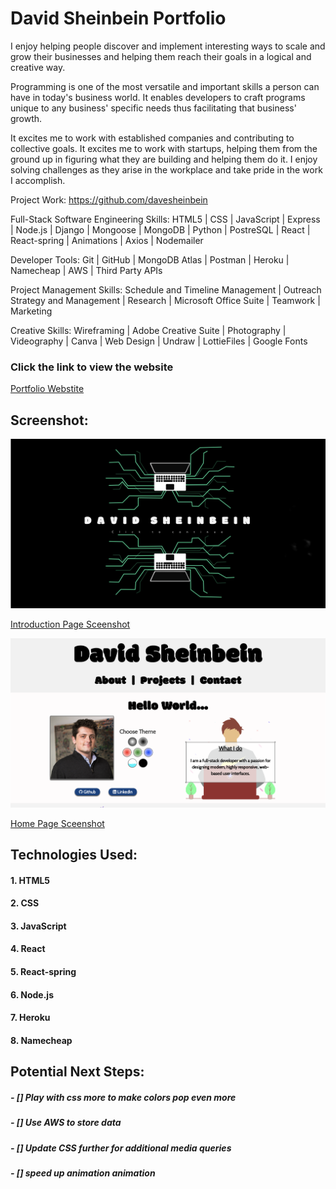 # **David Sheinbein Portfolio**

I enjoy helping people discover and implement interesting ways to scale and grow their businesses and helping them reach their goals in a logical and creative way.

Programming is one of the most versatile and important skills a person can have in today's business world. It enables developers to craft programs unique to any business' specific needs thus facilitating that business' growth.

It excites me to work with established companies and contributing to collective goals.  It excites me to work with startups, helping them from the ground up in  figuring what they are building and helping them do it. I enjoy solving challenges as they arise in the workplace and take pride in the work I accomplish.

Project Work:
https://github.com/davesheinbein

Full-Stack Software Engineering Skills:
HTML5 | CSS | JavaScript | Express | Node.js | Django | Mongoose | MongoDB | Python | PostreSQL | React | React-spring | Animations | Axios | Nodemailer

Developer Tools:
Git | GitHub | MongoDB Atlas | Postman | Heroku | Namecheap | AWS | Third Party APIs

Project Management Skills:
Schedule and Timeline Management | Outreach Strategy and Management | Research | Microsoft Office Suite | Teamwork | Marketing

Creative Skills:
Wireframing | Adobe Creative Suite | Photography | Videography | Canva | Web Design | Undraw | LottieFiles | Google Fonts

### Click the link to view the website
[Portfolio Webstite](http://www.davidsheinbeinportfolio.com/) 

## Screenshot:

![Introduction Page Sceenshot](screenshots/portfolio-intro-screenshot.png)

[Introduction Page Sceenshot](https://imgur.com/jmH30xV)

![Home Page Sceenshot](screenshots/portfolio-screenshot.png)

[Home Page Sceenshot](https://imgur.com/UE1XA40)

## Technologies Used: 

#### 1. HTML5
#### 2. CSS
#### 3. JavaScript
#### 4. React
#### 5. React-spring
#### 6. Node.js
#### 7. Heroku
#### 8. Namecheap

## Potential Next Steps: 

##### - [] Play with css more to make colors pop even more
##### - [] Use AWS to store data
##### - [] Update CSS further for additional media queries
##### - [] speed up animation animation
